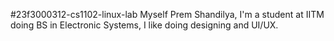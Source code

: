 #23f3000312-cs1102-linux-lab
Myself Prem Shandilya, I'm a student at IITM doing BS in Electronic Systems, I like doing designing and UI/UX.
